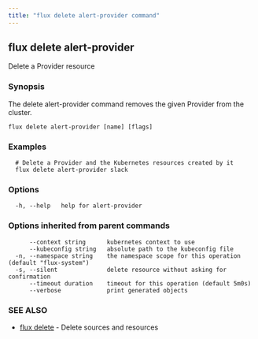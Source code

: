 ```yaml
---
title: "flux delete alert-provider command"
---
```

## flux delete alert-provider

Delete a Provider resource

### Synopsis

The delete alert-provider command removes the given Provider from the cluster.

```
flux delete alert-provider [name] [flags]
```

### Examples

```
  # Delete a Provider and the Kubernetes resources created by it
  flux delete alert-provider slack
```

### Options

```
  -h, --help   help for alert-provider
```

### Options inherited from parent commands

```
      --context string      kubernetes context to use
      --kubeconfig string   absolute path to the kubeconfig file
  -n, --namespace string    the namespace scope for this operation (default "flux-system")
  -s, --silent              delete resource without asking for confirmation
      --timeout duration    timeout for this operation (default 5m0s)
      --verbose             print generated objects
```

### SEE ALSO

* [flux delete](/cmd/flux_delete/)	 - Delete sources and resources

